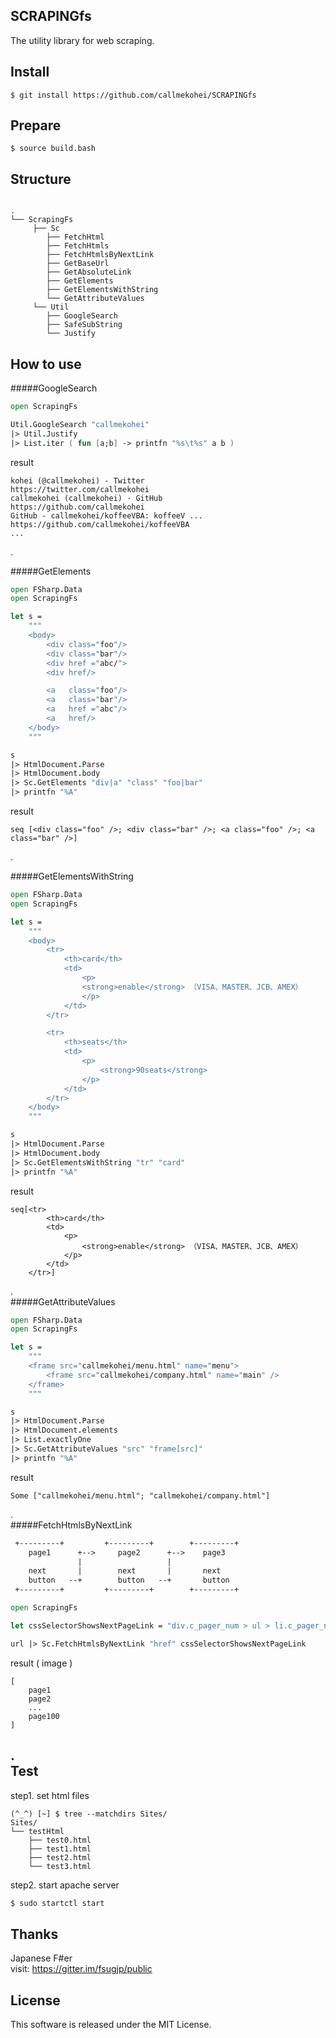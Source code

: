 SCRAPINGfs
---
The utility library for web scraping.

Install
---
```
$ git install https://github.com/callmekohei/SCRAPINGfs
```

Prepare
---
```
$ source build.bash
```

Structure
---
```

.
└── ScrapingFs
     ├── Sc
        ├── FetchHtml
        ├── FetchHtmls
        ├── FetchHtmlsByNextLink 
        ├── GetBaseUrl
        ├── GetAbsoluteLink
        ├── GetElements
        ├── GetElementsWithString
        └── GetAttributeValues
     └── Util
        ├── GoogleSearch
        ├── SafeSubString
        └── Justify
```

How to use
---
#####GoogleSearch
```fsharp
open ScrapingFs

Util.GoogleSearch "callmekohei"
|> Util.Justify
|> List.iter ( fun [a;b] -> printfn "%s\t%s" a b )
```
result
```text
kohei (@callmekohei) - Twitter              https://twitter.com/callmekohei
callmekohei (callmekohei) · GitHub          https://github.com/callmekohei
GitHub - callmekohei/koffeeVBA: koffeeV ... https://github.com/callmekohei/koffeeVBA
...
```

.  

#####GetElements
```fsharp
open FSharp.Data
open ScrapingFs

let s =
    """
    <body>
        <div class="foo"/>
        <div class="bar"/>
        <div href ="abc/">
        <div href/>

        <a   class="foo"/>
        <a   class="bar"/>
        <a   href ="abc"/>
        <a   href/>
    </body>
    """

s
|> HtmlDocument.Parse
|> HtmlDocument.body
|> Sc.GetElements "div|a" "class" "foo|bar"
|> printfn "%A"

```
result
```
seq [<div class="foo" />; <div class="bar" />; <a class="foo" />; <a class="bar" />]
```
.  

#####GetElementsWithString
```fsharp
open FSharp.Data
open ScrapingFs

let s =
    """
    <body>
        <tr>
            <th>card</th>
            <td>
                <p>
                <strong>enable</strong> （VISA、MASTER、JCB、AMEX）
                </p>
            </td>
        </tr>

        <tr>
            <th>seats</th>
            <td>
                <p>
                    <strong>90seats</strong>
                </p>
            </td>
        </tr>
    </body>
    """

s
|> HtmlDocument.Parse
|> HtmlDocument.body
|> Sc.GetElementsWithString "tr" "card"
|> printfn "%A"
```
result
```
seq[<tr>
        <th>card</th>
        <td>
            <p>
                <strong>enable</strong> （VISA、MASTER、JCB、AMEX） 
            </p>
        </td>
    </tr>]
```

.  
#####GetAttributeValues
```fsharp
open FSharp.Data
open ScrapingFs

let s =
    """
    <frame src="callmekohei/menu.html" name="menu">
        <frame src="callmekohei/company.html" name="main" />
    </frame>
    """

s
|> HtmlDocument.Parse
|> HtmlDocument.elements
|> List.exactlyOne
|> Sc.GetAttributeValues "src" "frame[src]"
|> printfn "%A"

```
result
```
Some ["callmekohei/menu.html"; "callmekohei/company.html"]
```


.  
#####FetchHtmlsByNextLink
```fsharp
 +---------+         +---------+        +---------+
    page1      +-->     page2      +-->    page3
               |                   |
    next       |        next       |       next
    button   --+        button   --+       button
 +---------+         +---------+        +---------+
```


```fsharp
open ScrapingFs

let cssSelectorShowsNextPageLink = "div.c_pager_num > ul > li.c_pager_num-next > a"

url |> Sc.FetchHtmlsByNextLink "href" cssSelectorShowsNextPageLink
```
result ( image )
```
[
    page1
    page2
    ...
    page100
]

```


.  
Test
---
step1. set html files
```text
(^_^) [~] $ tree --matchdirs Sites/
Sites/
└── testHtml
    ├── test0.html
    ├── test1.html
    ├── test2.html
    └── test3.html
```

step2. start apache server
```bash
$ sudo startctl start
```

Thanks
---
Japanese F#er  
visit: https://gitter.im/fsugjp/public  

License
---
This software is released under the MIT License.

